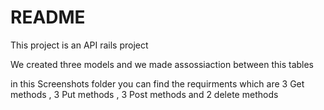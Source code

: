 # README

This project is an API rails project 

We created three models and we made assossiaction between this tables

in this Screenshots folder you can find the requirments which are 3 Get methods , 3 Put methods , 3 Post methods and 2 delete methods

